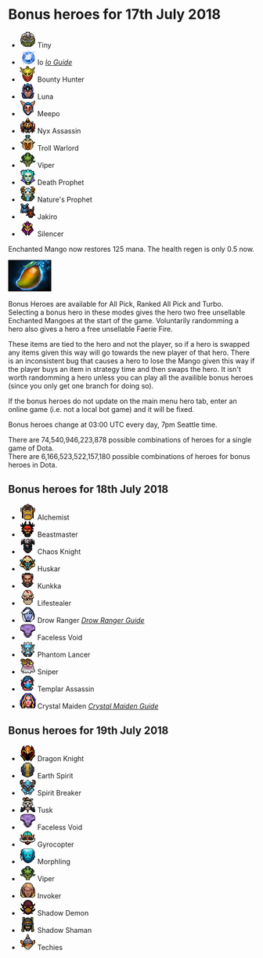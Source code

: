 # Bonus heroes for 17th July 2018

[//]: # (List bonus heroes here, use /images/miniheroes/heroname for picture)

- ![Tiny](/images/miniheroes/tiny.png) Tiny
- ![Io](/images/miniheroes/wisp.png) Io [*Io Guide*](https://steamcommunity.com/sharedfiles/filedetails/?id=1439882946)
- ![BH](/images/miniheroes/bounty_hunter.png) Bounty Hunter
- ![Luna](/images/miniheroes/luna.png) Luna
- ![Meepo](/images/miniheroes/meepo.png) Meepo
- ![Nerubian](/images/miniheroes/nyx_assassin.png) Nyx Assassin
- ![Troll](/images/miniheroes/troll_warlord.png) Troll Warlord
- ![Viper](/images/miniheroes/viper.png) Viper
- ![DP](/images/miniheroes/death_prophet.png) Death Prophet
- ![Furion](/images/miniheroes/furion.png) Nature's Prophet
- ![Jakiro](/images/miniheroes/jakiro.png) Jakiro
- ![Silencer](/images/miniheroes/silencer.png) Silencer

Enchanted Mango now restores 125 mana. The health regen is only 0.5 now.

![Enchanted Mango image](/images/miniheroes/enchanted_mango.png)

Bonus Heroes are available for All Pick, Ranked All Pick and Turbo. Selecting a bonus hero in these modes gives the hero two free unsellable Enchanted Mangoes at the start of the game. Voluntarily randomming a hero also gives a hero a free unsellable Faerie Fire.

These items are tied to the hero and not the player, so if a hero is swapped any items given this way will go towards the new player of that hero. There is an inconsistent bug that causes a hero to lose the Mango given this way if the player buys an item in strategy time and then swaps the hero. It isn't worth randomming a hero unless you can play all the availible bonus heroes (since you only get one branch for doing so).

If the bonus heroes do not update on the main menu hero tab, enter an online game (i.e. not a local bot game) and it will be fixed.

Bonus heroes change at 03:00 UTC every day, 7pm Seattle time.

There are 74,540,946,223,878 possible combinations of heroes for a single game of Dota.  
There are 6,166,523,522,157,180 possible combinations of heroes for bonus heroes in Dota.

## Bonus heroes for 18th July 2018

- ![Alch](/images/miniheroes/alchemist.png) Alchemist
- ![BM](/images/miniheroes/beastmaster.png) Beastmaster
- ![CK](/images/miniheroes/chaos_knight.png) Chaos Knight
- ![Huskar](/images/miniheroes/huskar.png) Huskar
- ![Kunkka](/images/miniheroes/kunkka.png) Kunkka
- ![Naix](/images/miniheroes/life_stealer.png) Lifestealer
- ![Drow](/images/miniheroes/drow_ranger.png) Drow Ranger [*Drow Ranger Guide*](https://steamcommunity.com/sharedfiles/filedetails/?id=1437157730)
- ![Void](/images/miniheroes/faceless_void.png) Faceless Void
- ![PL](/images/miniheroes/phantom_lancer.png) Phantom Lancer
- ![Sniper](/images/miniheroes/sniper.png) Sniper
- ![TA](/images/miniheroes/templar_assassin.png) Templar Assassin
- ![CM](/images/miniheroes/crystal_maiden.png) Crystal Maiden [*Crystal Maiden Guide*](https://steamcommunity.com/sharedfiles/filedetails/?id=1442576452)

## Bonus heroes for 19th July 2018

- ![1](/images/miniheroes/dragon_knight.png) Dragon Knight
- ![2](/images/miniheroes/earth_spirit.png) Earth Spirit
- ![3](/images/miniheroes/spirit_breaker.png) Spirit Breaker
- ![4](/images/miniheroes/tusk.png) Tusk
- ![5](/images/miniheroes/faceless_void.png) Faceless Void
- ![6](/images/miniheroes/gyrocopter.png) Gyrocopter
- ![7](/images/miniheroes/morphling.png) Morphling
- ![8](/images/miniheroes/viper.png) Viper
- ![9](/images/miniheroes/invoker.png) Invoker
- ![10](/images/miniheroes/shadow_demon.png) Shadow Demon
- ![11](/images/miniheroes/shadow_shaman.png) Shadow Shaman
- ![12](/images/miniheroes/techies.png) Techies
